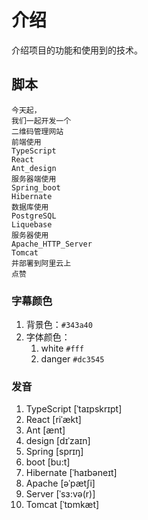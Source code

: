 # 介绍

介绍项目的功能和使用到的技术。

## 脚本

```
今天起，
我们一起开发一个
二维码管理网站
前端使用
TypeScript
React
Ant_design
服务器端使用
Spring_boot
Hibernate
数据库使用 
PostgreSQL
Liquebase
服务器使用
Apache_HTTP_Server
Tomcat
并部署到阿里云上
点赞
```

### 字幕颜色

1. 背景色：`#343a40`
2. 字体颜色：
    1. white `#fff`
    2. danger `#dc3545`

### 发音

1. TypeScript [ˈtaɪpskrɪpt]
2. React [riˈækt]
3. Ant [ænt]
4. design [dɪˈzaɪn]
5. Spring [sprɪŋ]
6. boot [bu:t]
7. Hibernate [ˈhaɪbəneɪt]
8. Apache [əˈpætʃi]
9. Server [ˈsɜ:və(r)]
10. Tomcat [ˈtɒmkæt]
